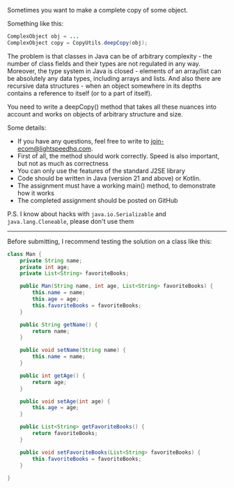 Sometimes you want to make a complete copy of some object.

Something like this:

```java
ComplexObject obj = ...
ComplexObject copy = CopyUtils.deepCopy(obj);
```

The problem is that classes in Java can be of arbitrary complexity - the number of class fields and their types are not regulated in any way. 
Moreover, the type system in Java is closed - elements of an array/list can be absolutely any data types, including arrays and lists. 
And also there are recursive data structures - when an object somewhere in its depths contains a reference to itself (or to a part of itself).

You need to write a deepCopy() method that takes all these nuances into account and works on objects of arbitrary structure and size.

Some details:
- If you have any questions, feel free to write to join-ecom@lightspeedhq.com.
- First of all, the method should work correctly. Speed is also important, but not as much as correctness 
- You can only use the features of the standard J2SE library
- Code should be written in Java (version 21 and above) or Kotlin.
- The assignment must have a working main() method, to demonstrate how it works
- The completed assignment should be posted on GitHub

P.S. I know about hacks with `java.io.Serializable` and `java.lang.Cloneable`, please don't use them

---
Before submitting, I recommend testing the solution on a class like this:
```java
class Man {
	private String name;
	private int age;
	private List<String> favoriteBooks;

	public Man(String name, int age, List<String> favoriteBooks) {
		this.name = name;
		this.age = age;
		this.favoriteBooks = favoriteBooks;
	}

	public String getName() {
		return name;
	}

	public void setName(String name) {
		this.name = name;
	}

	public int getAge() {
		return age;
	}

	public void setAge(int age) {
		this.age = age;
	}

	public List<String> getFavoriteBooks() {
		return favoriteBooks;
	}

	public void setFavoriteBooks(List<String> favoriteBooks) {
		this.favoriteBooks = favoriteBooks;
	}
	
}
```

